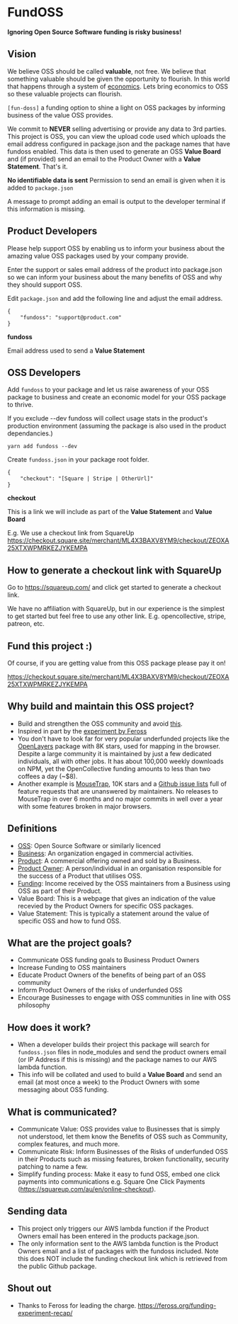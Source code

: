# FundOSS

**Ignoring Open Source Software funding is risky business!**

## Vision

We believe OSS should be called **valuable**, not free. We believe that something valuable should be given the opportunity to flourish. In this world that happens through a system of [economics](https://en.wikipedia.org/wiki/Economics). Lets bring economics to OSS so these valuable projects can flourish.

`[fun-doss]` a funding option to shine a light on OSS packages by informing business of the value OSS provides.

We commit to **NEVER** selling advertising or provide any data to 3rd parties. This project is OSS, you can view the upload code used which uploads the email address configured in package.json and the package names that have fundoss enabled. This data is then used to generate an OSS **Value Board** and (if provided) send an email to the Product Owner with a **Value Statement**. That's it.

**No identifiable data is sent** Permission to send an email is given when it is added to `package.json`

A message to prompt adding an email is output to the developer terminal if this information is missing.

## Product Developers

Please help support OSS by enabling us to inform your business about the amazing value OSS packages used by your company provide.

Enter the support or sales email address of the product into package.json so we can inform your business about the many benefits of OSS and why they should support OSS.

Edit `package.json` and add the following line and adjust the email address.

```
{
    "fundoss": "support@product.com"
}
```

**fundoss**

Email address used to send a **Value Statement**

## OSS Developers

Add `fundoss` to your package and let us raise awareness of your OSS package to business and create an economic model for your OSS package to thrive. 

If you exclude --dev fundoss will collect usage stats in the product's production environment (assuming the package is also used in the product dependancies.)

```
yarn add fundoss --dev
```

Create `fundoss.json` in your package root folder.

```
{
    "checkout": "[Square | Stripe | OtherUrl]"
}
```

**checkout**

This is a link we will include as part of the **Value Statement** and **Value Board**

E.g. We use a checkout link from SquareUp
https://checkout.square.site/merchant/ML4X3BAXV8YM9/checkout/ZEOXA25XTXWPMRKEZJYKEMPA


## How to generate a checkout link with SquareUp

Go to https://squareup.com/ and click get started to generate a checkout link.

We have no affiliation with SquareUp, but in our experience is the simplest to get started but feel free to use any other link. E.g. opencollective, stripe, patreon, etc.

## Fund this project :)

Of course, if you are getting value from this OSS package please pay it on!

https://checkout.square.site/merchant/ML4X3BAXV8YM9/checkout/ZEOXA25XTXWPMRKEZJYKEMPA

## Why build and maintain this OSS project?

- Build and strengthen the OSS community and avoid [this](https://github.com/pedronauck/docz/issues/1634).
- Inspired in part by the [experiment by Feross](https://feross.org/funding-experiment-recap/)
- You don't have to look far for very popular underfunded projects like the [OpenLayers](https://github.com/openlayers/openlayers) package with 8K stars, used for mapping in the browser. Despite a large community it is maintained by just a few dedicated individuals, all with other jobs. It has about 100,000 weekly downloads on NPM, yet the OpenCollective funding amounts to less than two coffees a day (~$8). 
- Another example is [MouseTrap](https://github.com/ccampbell/mousetrap), 10K stars and a [Github issue lists](https://github.com/ccampbell/mousetrap/issues) full of feature requests that are unanswered by maintainers. No releases to MouseTrap in over 6 months and no major commits in well over a year with some features broken in major browsers.

## Definitions

- [OSS](https://en.wikipedia.org/wiki/Open-source_software): Open Source Software or similarly licenced
- [Business](https://en.wikipedia.org/wiki/Business): An organization engaged in commercial activities. 
- [Product](https://en.wikipedia.org/wiki/Product_(business)): A commercial offering owned and sold by a Business.
- [Product Owner](https://en.wikipedia.org/wiki/Scrum_(software_development)#Product_owner): A person/individual in an organisation responsible for the success of a Product that utilises OSS.
- [Funding](https://en.wikipedia.org/wiki/Funding): Income received by the OSS maintainers from a Business using OSS as part of their Product.
- Value Board: This is a webpage that gives an indication of the value recevied by the Product Owners for specific OSS packages.
- Value Statement: This is typically a statement around the value of specific OSS and how to fund OSS.

## What are the project goals?

 - Communicate OSS funding goals to Business Product Owners
 - Increase Funding to OSS maintainers
 - Educate Product Owners of the benefits of being part of an OSS community
 - Inform Product Owners of the risks of underfunded OSS
 - Encourage Businesses to engage with OSS communities in line with OSS philosophy

## How does it work?

- When a developer builds their project this package will search for `fundoss.json` files in node_modules and send the product owners email (or IP Address if this is missing) and the package names to our AWS lambda function.
- This info will be collated and used to build a **Value Board** and send an email (at most once a week) to the Product Owners with some messaging about OSS funding.

## What is communicated?

- Communicate Value: OSS provides value to Businesses that is simply not understood, let them know the Benefits of OSS such as Community, complex features, and much more.
- Communicate Risk: Inform Businesses of the Risks of underfunded OSS in their Products such as missing features, broken functionality, security patching to name a few.
- Simplify funding process: Make it easy to fund OSS, embed one click payments into communications e.g. Square One Click Payments (https://squareup.com/au/en/online-checkout).

## Sending data

- This project only triggers our AWS lambda function if the Product Owners email has been entered in the products package.json.
- The only information sent to the AWS lambda function is the Product Owners email and a list of packages with the fundoss included. Note this does NOT include the funding checkout link which is retrieved from the public Github package.

## Shout out

- Thanks to Feross for leading the charge. https://feross.org/funding-experiment-recap/